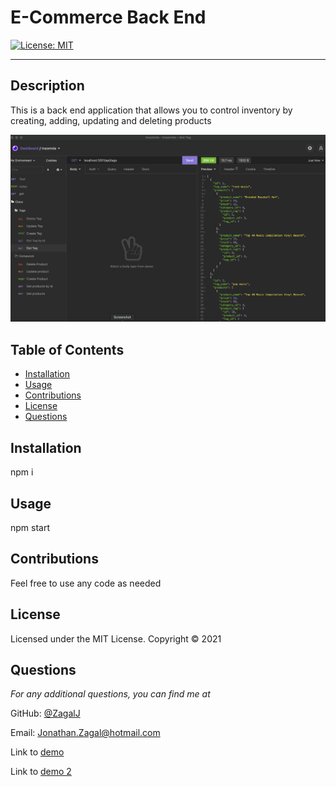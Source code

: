 # E-Commerce Back End

[![License: MIT](https://img.shields.io/badge/License-MIT-yellow.svg)](https://opensource.org/licenses/MIT)

---

## Description
This is a back end application that allows you to control inventory by creating, adding, updating and deleting products

![In Insomnia Core, the user tests “GET tags,” “GET Categories,” and “GET All Products.”.](./Assets/sc1.png)

## Table of Contents
* [Installation](#installation)
* [Usage](#usage)
* [Contributions](#contributions)
* [License](#license)
* [Questions](#questions)

## Installation
npm i

## Usage
npm start

## Contributions
Feel free to use any code as needed

## License 
Licensed under the MIT License. Copyright © 2021

## Questions
*For any additional questions, you can find me at* 

GitHub: [@ZagalJ](https://github.com/ZagalJ/)

Email: [Jonathan.Zagal@hotmail.com](mailto:Jonathan.Zagal@hotmail.com)

Link to [demo](https://watch.screencastify.com/v/qKxNUjmikBJemNg8Ca6V)

Link to [demo 2](https://watch.screencastify.com/v/6spvSkTGDk6An4m2u1wS)
